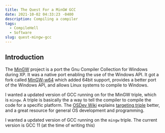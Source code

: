 ```yaml
---
title: The Quest For a MinGW GCC
date: 2021-10-02 04:33:23 -0400
description: Compiling a compiler
tags:
  - CompileHell
  - Software
slug: quest-mingw-gcc
---
```


## Introduction

The [MinGW](https://osdn.net/projects/mingw/) project is a port the Gnu
Compiler Collection for Windows during XP. It was a native port enabling the
use of the Windows API. It got a fork called [MinGW-w64](https://mingw-w64.org)
which added 64bit support, provides a better port of the Windows API, and
allows Linux systems to compile to Windows.

I wanted a updated version of GCC running on for the MinGW triple, which is
`mingw`. A triple is basically the a way to tell the compiler to compile the
code for a specific platform. The [OSDev Wiki][1] explains [targeting triple][2]
better, and a great resource for general OS development and programming.

I wanted a updated version of GCC running on the `mingw` triple. The current
version is GCC 11 (at the time of writing this)

[1]: https://wiki.osdev.org
[2]: https://wiki.osdev.org/Target_Triplet
